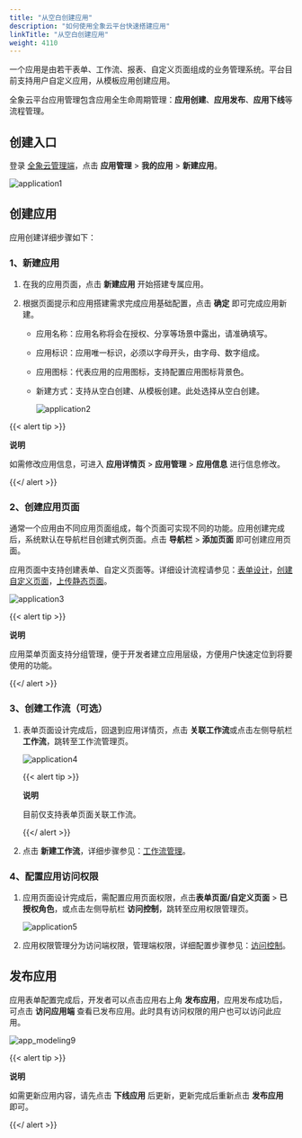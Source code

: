 ```yaml
---
title: "从空白创建应用"
description: "如何使用全象云平台快速搭建应用"
linkTitle: "从空白创建应用"
weight: 4110
---
```


一个应用是由若干表单、工作流、报表、自定义页面组成的业务管理系统。平台目前支持用户自定义应用，从模板应用创建应用。

全象云平台应用管理包含应用全生命周期管理：**应用创建**、**应用发布**、**应用下线**等流程管理。



## 创建入口

登录 [全象云管理端](https://portal.quanxiang.dev)，点击 **应用管理** > **我的应用** > **新建应用**。

![application1](/images/manual/application/application1.png)



## 创建应用

应用创建详细步骤如下：

### 1、新建应用

1. 在我的应用页面，点击 **新建应用** 开始搭建专属应用。

2. 根据页面提示和应用搭建需求完成应用基础配置，点击 **确定** 即可完成应用新建。

   - 应用名称：应用名称将会在授权、分享等场景中露出，请准确填写。

   - 应用标识：应用唯一标识，必须以字母开头，由字母、数字组成。

   - 应用图标：代表应用的应用图标，支持配置应用图标背景色。
   
   - 新建方式：支持从空白创建、从模板创建。此处选择从空白创建。
   
     ![application2](/images/manual/application/application2.png)

{{< alert tip >}}

**说明**

如需修改应用信息，可进入 **应用详情页** > **应用管理** > **应用信息** 进行信息修改。

{{</ alert >}}

### 2、创建应用页面

通常一个应用由不同应用页面组成，每个页面可实现不同的功能。应用创建完成后，系统默认在导航栏目创建式例页面。点击 **导航栏** > **添加页面** 即可创建应用页面。

应用页面中支持创建表单、自定义页面等。详细设计流程请参见：[表单设计](../../manual/form/)，[创建自定义页面](../../manual/custom/page_design/new/)，[上传静态页面](../../manual/custom_page/)。

![application3](/images/manual/application/application3.png)

{{< alert tip >}}

**说明**

应用菜单页面支持分组管理，便于开发者建立应用层级，方便用户快速定位到将要使用的功能。

{{</ alert >}}

### 3、创建工作流（可选）

1. 表单页面设计完成后，回退到应用详情页，点击 **关联工作流**或点击左侧导航栏 **工作流**，跳转至工作流管理页。

   ![application4](/images/manual/application/application4.png)

   {{< alert tip >}}

   **说明**

   目前仅支持表单页面关联工作流。

   {{</ alert >}}

2. 点击 **新建工作流**，详细步骤参见：[工作流管理](https://docs.clouden.io/manual/workflow/)。



### 4、配置应用访问权限

1. 应用页面设计完成后，需配置应用页面权限，点击**表单页面/自定义页面** > **已授权角色**，或点击左侧导航栏 **访问控制**，跳转至应用权限管理页。

   ![application5](/images/manual/application/application5.png)

2. 应用权限管理分为访问端权限，管理端权限，详细配置步骤参见：[访问控制](../../manual/permission/)。

## 发布应用

应用表单配置完成后，开发者可以点击应用右上角 **发布应用**，应用发布成功后，可点击 **访问应用端** 查看已发布应用。此时具有访问权限的用户也可以访问此应用。

![app_modeling9](/images/quick_start/app_modeling9.png)

{{< alert tip >}}

**说明**

如需更新应用内容，请先点击 **下线应用** 后更新，更新完成后重新点击 **发布应用** 即可。

{{</ alert >}}



